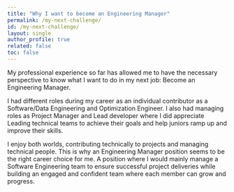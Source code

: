 ```yaml
---
title: "Why I want to become an Engineering Manager"
permalink: /my-next-challenge/
id: /my-next-challenge/
layout: single
author_profile: true
related: false
toc: false
---
```

 
My professional experience so far has allowed me to have the necessary perspective to know what I want to do in my next job: Become an Engineering Manager.

I had different roles during my career as an individual contributor as a Software/Data Engineering and Optimization Engineer. I also had managing roles as Project Manager and Lead developer where I did appreciate Leading technical teams to achieve their goals and help juniors ramp up and improve their skills.

I enjoy both worlds, contributing technically to projects and managing technical people. This is why an Engineering Manager position seems to be the right career choice for me. A position where I would mainly manage a Software Engineering team to ensure successful project deliveries while building an engaged and confident team where each member can grow and progress.
